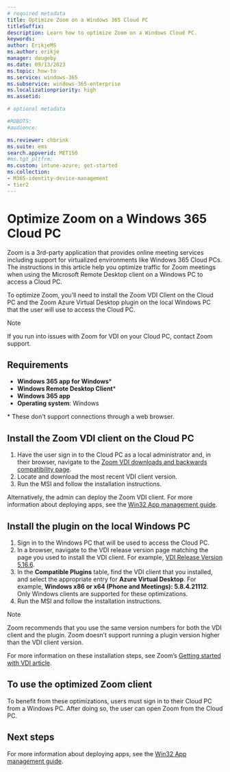 ```yaml
---
# required metadata
title: Optimize Zoom on a Windows 365 Cloud PC
titleSuffix:
description: Learn how to optimize Zoom on a Windows Cloud PC.
keywords:
author: ErikjeMS  
ms.author: erikje
manager: dougeby
ms.date: 09/13/2023
ms.topic: how-to
ms.service: windows-365
ms.subservice: windows-365-enterprise
ms.localizationpriority: high
ms.assetid: 

# optional metadata

#ROBOTS:
#audience:

ms.reviewer: chbrink
ms.suite: ems
search.appverid: MET150
#ms.tgt_pltfrm:
ms.custom: intune-azure; get-started
ms.collection:
- M365-identity-device-management
- tier2
---
```


# Optimize Zoom on a Windows 365 Cloud PC

Zoom is a 3rd-party application that provides online meeting services including support for virtualized environments like Windows 365 Cloud PCs. The instructions in this article help you optimize traffic for Zoom meetings when using the Microsoft Remote Desktop client on a Windows PC to access a Cloud PC.

To optimize Zoom, you’ll need to install the Zoom VDI Client on the Cloud PC and the Zoom Azure Virtual Desktop plugin on the local Windows PC that the user will use to access the Cloud PC.

> [!NOTE]  
> If you run into issues with Zoom for VDI on your Cloud PC, contact Zoom support.

## Requirements

- **Windows 365 app for Windows**\*
- **Windows Remote Desktop Client**\*
- **Windows 365 app**
- **Operating system**: Windows

\* These don't support connections through a web browser.

## Install the Zoom VDI client on the Cloud PC

1. Have the user sign in to the Cloud PC as a local administrator and, in their browser, navigate to the [Zoom VDI downloads and backwards compatibility page](https://support.zoom.us/hc/en-us/articles/360041602711).
2. Locate and download the most recent VDI client version.
3. Run the MSI and follow the installation instructions.

Alternatively, the admin can deploy the Zoom VDI client. For more information about deploying apps, see the [Win32 App management guide](/mem/intune/apps/apps-win32-app-management).

## Install the plugin on the local Windows PC

1. Sign in to the Windows PC that will be used to access the Cloud PC.
2. In a browser, navigate to the VDI release version page matching the page you used to install the VDI client. For example, [VDI Release Version 5.16.6]( https://support.zoom.com/hc/en/article?id=zm_kb&sysparm_article=KB0068823).
3. In the **Compatible Plugins** table, find the VDI client that you installed, and select the appropriate entry for **Azure Virtual Desktop**. For example, **Windows x86 or x64 (Phone and Meetings): 5.8.4.21112**. Only Windows clients are supported for these optimizations.
4. Run the MSI and follow the installation instructions.

> [!NOTE]  
> Zoom recommends that you use the same version numbers for both the VDI client and the plugin. Zoom doesn’t support running a plugin version higher than the VDI client version.

For more information on these installation steps, see Zoom’s [Getting started with VDI article]( https://support.zoom.us/hc/en-us/articles/360031096531-Getting-Started-with-VDI).

## To use the optimized Zoom client

To benefit from these optimizations, users must sign in to their Cloud PC from a Windows PC. After doing so, the user can open Zoom from the Cloud PC.

## Next steps

For more information about deploying apps, see the [Win32 App management guide](/mem/intune/apps/apps-win32-app-management).
